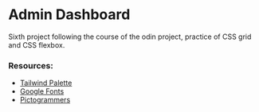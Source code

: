 # Admin Dashboard
Sixth project following the course of the odin project, practice of CSS grid and CSS flexbox.

### Resources:
- [Tailwind Palette](https://tailwindcss.com/docs/customizing-colors)
- [Google Fonts](https://fonts.google.com/)
- [Pictogrammers](https://pictogrammers.com/library/mdi/)